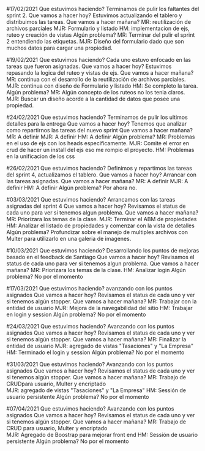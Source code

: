 #17/02/2021
Que estuvimos haciendo?
Terminamos de pulir los faltantes del sprint 2.
Que vamos a hacer hoy? 
Estuvimos actualizando el tablero y distribuimos las tareas.
Que vamos a hacer mañana?
MR: reutilización de archivos parciales
MJR: Formulario y listado 
HM: implementacion de ejs, ruteo y creación de vistas
Algún problema?
MR: Terminar del pulir el sprint 2 entendiendo las etiquetas. 
MJR: Diseño del formulario dado que son muchos datos para cargar una propiedad.

#19/02/2021
Que estuvimos haciendo?
Cada uno estuvo enfocado en las tareas que fueron asignadas.
Que vamos a hacer hoy? 
Estuvimos repasando la logica del ruteo y vistas de ejs.
Que vamos a hacer mañana?
MR:  continua con el desarrollo de la reutilización de archivos parciales.
MJR: continua con diseño de Formulario y listado 
HM: Se completo la tarea.
Algún problema?
MR: Algún concepto de los ruteos no los tenia claros.
MJR: Buscar un diseño acorde a la cantidad de datos que posee una propiedad.

#24/02/2021
Que estuvimos haciendo?
Terminamos de pulir los ultimos detalles para la entrega
Que vamos a hacer hoy? 
Tenemos que analizar como repartirnos las tareas del nuevo sprint
Que vamos a hacer mañana?
MR:  A definir
MJR: A definir
HM: A definir
Algún problema?
MR: Problemas en el uso de ejs con los heads especificamente.
MJR: Comite el error en crud de hacer un install del ejs eso me rompio el proyecto.
HM: Problemas en la unificacion de los css

#26/02/2021
Que estuvimos haciendo?
Definimos y repartimos las tareas del sprint 4, actualizamos el tablero.
Que vamos a hacer hoy? 
Arrancar con las tareas asignadas.
Que vamos a hacer mañana?
MR:  A definir
MJR: A definir
HM: A definir
Algún problema?
Por ahora no.

#03/03/2021
Que estuvimos haciendo?
Arrancamos con las tareas asignadas del sprint 4
Que vamos a hacer hoy? 
Revisamos el status de cada uno para ver si tenemos algun problema.
Que vamos a hacer mañana?
MR: Priorizara los temas de la clase. 
MJR: Terminar el ABM de propiedades
HM: Analizar el listado de propiedades y comenzar con la vista de detalles
Algún problema?
Profundizar sobre el manejo de multiples archivos con Multer para utilizarlo en una galeria de imagenes.


#10/03/2021
Que estuvimos haciendo?
Desarrollando los puntos de mejoras basado en el feedback de Santiago
Que vamos a hacer hoy? 
Revisamos el status de cada uno para ver si tenemos algun problema.
Que vamos a hacer mañana?
MR: Priorizara los temas de la clase. 
HM: Analizar login
Algún problema?
No por el momento

#17/03/2021
Que estuvimos haciendo?
avanzando con los puntos asignados
Que vamos a hacer hoy? 
Revisamos el status de cada uno y ver si tenemos algún stopper.
Que vamos a hacer mañana?
MR: Trabajar con la entidad de usuario 
MJR: Mejora de la navegabilidad del sitio
HM: Trabajar en login y session
Algún problema?
No por el momento

#24/03/2021
Que estuvimos haciendo?
Avanzando con los puntos asignados
Que vamos a hacer hoy? 
Revisamos el status de cada uno y ver si tenemos algún stopper.
Que vamos a hacer mañana?
MR: Finalizar la entidad de usuario 
MJR: agregado de vistas "Tasaciones" y "La Empresa"
HM: Terminado el login y session
Algún problema?
No por el momento

#31/03/2021
Que estuvimos haciendo?
Avanzando con los puntos asignados
Que vamos a hacer hoy? 
Revisamos el status de cada uno y ver si tenemos algún stopper.
Que vamos a hacer mañana?
MR: Trabajo de CRUDpara usuario, Multer y encriptado  
MJR: agregado de vistas "Tasaciones" y "La Empresa"
HM: Sessión de usuario persistente
Algún problema?
No por el momento

#07/04/2021
Que estuvimos haciendo?
Avanzando con los puntos asignados
Que vamos a hacer hoy? 
Revisamos el status de cada uno y ver si tenemos algún stopper.
Que vamos a hacer mañana?
MR: Trabajo de CRUD para usuario, Multer y encriptado  
MJR: Agregado de Boostrap para mejorar front end
HM: Sessión de usuario persistente
Algún problema?
No por el momento


